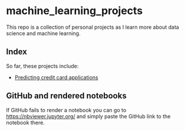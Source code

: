 # machine_learning_projects

This repo is a collection of personal projects as I learn more about data science and machine learning.

## Index

So far, these projects include:

- [Predicting credit card applications]()

## GitHub and rendered notebooks

If GitHub fails to render a notebook you can go to https://nbviewer.jupyter.org/ and simply paste the GitHub link to the notebook there.
